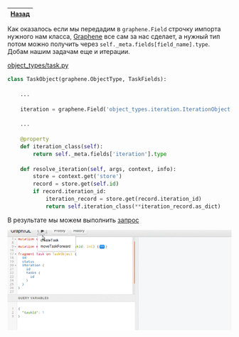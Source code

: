 [Назад](https://github.com/totaki/graphql-learn/blob/develop/articles/ru/episode-2/README.md#circular_import)|
-----|

Как оказалось если мы передадим в ```graphene.Field``` строчку импорта нужного
нам класса, [Graphene](http://graphene-python.org/) все сам за нас сделает, а
нужный тип потом можно получить через ```self._meta.fields[field_name].type```.
Добам нашим задачам еще и итерации.

[object_types/task.py](https://github.com/totaki/graphql-learn/blob/develop/src/backend/object_types/task.py)
```python
class TaskObject(graphene.ObjectType, TaskFields):

    ...

    iteration = graphene.Field('object_types.iteration.IterationObject')

    ...
    
    @property
    def iteration_class(self):
        return self._meta.fields['iteration'].type

    def resolve_iteration(self, args, context, info):
        store = context.get('store')
        record = store.get(self.id)
        if record.iteration_id:
            iteration_record = store.get(record.iteration_id)
            return self.iteration_class(**iteration_record.as_dict)

```

В результате мы можем выполнить [запрос](https://github.com/totaki/graphql-learn/blob/develop/articles/ru/episode-2/circular_import/query.graphql)

![Circular import](https://raw.githubusercontent.com/totaki/graphql-learn/develop/articles/ru/episode-2/circular_import/circularImport.gif)
 
